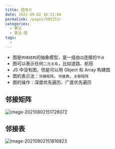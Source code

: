 ```yaml
---
title: 图简介
date: 2021-08-02 16:31:04
permalink: /pages/505253/
categories:
  - 算法
  - 算法-图
tags:
  - 
---
```

- 图是`网络结构`的抽象模型，是一组由`边`连接的`节点`
- 图可以表示任何`二元关系`，比如道路、航班
- JS 中没有图，但是可以用 Object 和 Array 构建图
- 图的表示法：`邻接矩阵`、`邻接表`、`关联矩阵`
- 图的操作：深度优先遍历、广度优先遍历
<!-- more -->
## 邻接矩阵

![image-20210802151728072](https://gitee.com/sheep101/typora-img-save/raw/master/img/20210802151728.png)

## 邻接表

![image-20210802151816823](https://gitee.com/sheep101/typora-img-save/raw/master/img/20210802151816.png)
